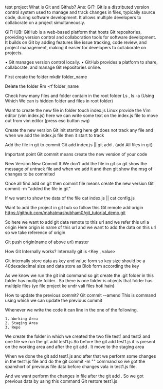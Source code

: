 test project
What is Git and Github?
Ans: GIT: Git is a distributed version control system used to manage and track changes in files, typically source code, during software development. It allows multiple developers to collaborate on a project simultaneously.

GITHUB: GitHub is a web-based platform that hosts Git repositories, providing version control and collaboration tools for software development. It builds on Git by adding features like issue tracking, code review, and project management, making it easier for developers to collaborate on projects.

• Git manages version control locally.
• GitHub provides a platform to share, collaborate, and manage Git repositories online.



First create the folder 
mkdir folder_name

Delete the folder
Rm -rf folder_name


Check how many files and folder contain in the root folder
Ls , ls -a (Using Which We can is hidden folder and files in root folder)

Want to create the new file in folder
touch index.js
Linux provide the Vim editor (vim index.js) here we can write some text on the index.js file to move out from vim editor (press esc button :wq)

Create the new version
Git init 
starting here git does not track any file and when we add the index.js file then it start to track 

Add the file in git to commit
Git add index.js || git add . (add All files in git)

Important point 
Git commit means create the new version of your code
 
New Version                                                           New Commit
If We don’t add the file in git so git show the message of untrack file and when we add it and then git show the msg of changes to be commited

Once all find add on git then commit file means create the new version
Git commit -m "added the file in git"

If we want to show the data of the file
cat index.js || cat config.js

Want to add the project in git hub so follow this 
Git remote add origin https://github.com/mahatmashubham0/git_tutorial_demo.git

So here we want to add git data remote to this url and we refer this url  a origin
Here origin is name of this url and we want to add the data on this url so we take reference of origin

Git push origin(name of above url) master

How Git Internally works?
Internally git is <Key , value>

Git internally store data as key and value form so key size should be a 40dexadecimal size and data store as Blob form according the key

As we know we run the git init command so git create the .git folder in this folder has multiple folder .
So there is one folder is objects that folder has multiple files (ye file project ke undr vali files hoti hain)

How to update the previous commit?
Git commit --amend 
This is command using which we can update the previous commit

Whenever we write the code it can line in the one of the following.

	1. Working Area
	2. Staging Area
	3. Repo

We create the folder in which we created the two file test1 and test2 and one file we run the git add test1.js 
So before the git add test1.js it is present on the working area and after the git add . It move to the staging area

When we done the git add test1.js and after that we perform some changes in the test1.js file and do the git commit -m "" command so we got the spanshort of previous file data before changes vala in test1.js file.

And we want perform the changes in file after the git add . So we got previous data by using this command
Git restore test1.js







